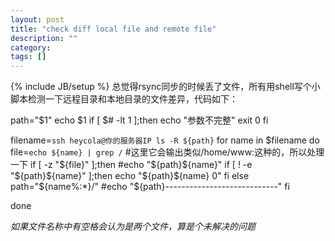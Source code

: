 ```yaml
---
layout: post
title: "check diff local file and remote file"
description: ""
category: 
tags: []
---
```

{% include JB/setup %}
总觉得rsync同步的时候丢了文件，所有用shell写个小脚本检测一下远程目录和本地目录的文件差异，代码如下：


path="$1"
echo $1
if [ $# -lt 1 ];then
    echo "参数不完整"
    exit 0
fi

filename=`ssh heycola@你的服务器IP ls -R ${path}`
for name in $filename
do
    file=`echo ${name} | grep /`        #这里它会输出类似/home/www:这种的，所以处理一下
    if [ -z "${file}" ];then
        #echo "${path}${name}"
        if [ ! -e "${path}${name}" ];then
            echo "${path}${name} 0"
        fi
    else
        path="${name%:*}/"
        #echo "${path}----------------------------"
    fi
   
done



*如果文件名称中有空格会认为是两个文件，算是个未解决的问题*

